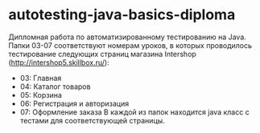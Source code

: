 # autotesting-java-basics-diploma

Дипломная работа по автоматизированному тестированию на Java. 
Папки 03-07 соответствуют номерам уроков, в которых проводилось тестирование следующих страниц магазина Intershop (http://intershop5.skillbox.ru/):
- 03: Главная
- 04: Каталог товаров
- 05: Корзина
- 06: Регистрация и авторизация
- 07: Оформление заказа
В каждой из папок находится java класс с тестами для соответствующей страницы.
